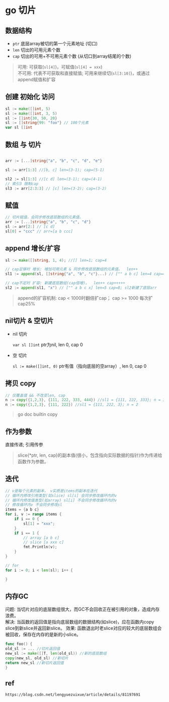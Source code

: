 # go 切片

## 数据结构

- `ptr` 底层array被切的第一个元素地址 (切口)
- `len` 切出的可用元素个数
- `cap` 切出的可用+不可用元素个数 (从切口到array结尾的个数)

> 可用: 可获取(`sl[4]`)，可赋值(`sl[4] = xxx`)  
> 不可用: 代表不可获取和直接赋值; 可用来继续切(`sl[3:10]`)，或通过append赋值和扩容

## 创建 初始化 访问

```go
sl := make([]int, 5)
sl := make([]int, 3, 5)
sl := []int{30, 50, 20}
sl := []string{99: "foo"} // 100个元素
var sl []int
```

## 数组 与 切片

```go

arr := [...]string{"a", "b", "c", "d", "e"}

sl := arr[1:3] //[b, c] len=(3-1); cap=(5-1)

sl2 := sl[1:3] //[c d] len=(3-1); cap=(4-1)
// 索引3 限制cap
sl3 := arr[2:3:3] // [c] len=(3-2); cap=(3-2)
```

## 赋值

```go
// 切片赋值，会同步修改底层数组的元素值。
arr := [...]string{"a", "b", "c", "d"}
sl := arr[2:] // [c d]
sl[0] = "ccc" // arr=[a b ccc]
```

## append 增长/扩容

```go
sl := make([]string, 1, 4); //[] len=1; cap=4

// cap足够时 增长: 增加可用元素 & 同步修改底层数组的元素值。  len++
sl1 := append(sl, []string{"a", "b", "c"}...) // ["" a b c] len=4 cap=4; sl&sl1共享底层arr

// cap不足时 扩容: 新建底层数组(cap倍增)。  len++ cap+++++
sl2 := append(sl1, "x") // ["" a b c x] len=5 cap=8; sl2新建了底层arr
```

> append的扩容机制: cap < 1000时翻倍扩cap； cap >= 1000 每次扩cap25%

## nil切片 & 空切片

- nil 切片

  `var sl []int`  ptr为nil, len 0, cap 0  

- 空 切片

  `sl := make([]int, 0)` ptr有值（指向底层的空array）, len 0, cap 0

## 拷贝 copy

```go
// 仅覆盖值 && 不改变len, cap
n := copy({1,2,3}, {111, 222, 333, 444}) //sl1 = {111, 222, 333}; n = 3
n := copy({1,2,3}, {111, 222}) //sl1 = {111, 222, 3}; n = 2
```

> go doc builtin copy

## 作为参数

直接传递; 引用传参

> slice{*ptr, len, cap}的副本值(很小，包含指向实际数据的指针)作为传递给函数作为参数。

## 迭代

```go
// v是每个元素的副本， v实质是items的副本在迭代
// 循环内修改引用类型(如slice) sl[i] 会同步修改循环内的v
// 循环内修改值类型(如array) sl[i] 不会同步修改循环内的v
// 修改循环内v 不会同步修改sl
items = {a b c}
for i, v := range items {
    if i == 0 {
        sl[1] = "xxx";
    }
    if i == 1 {
        // array [a b c]
        // slice [a xxx c]
        fmt.Println(v);
    }
}

// for
for i := 0; i < len(sl); i++ {

}
```

## 内存GC

问题: 当切片对应的底层数组很大，而GC不会回收正在被引用的对象，造成内存浪费。  
解决: 当函数的返回值是指向底层数组的数据结构(如slice)，应在函数内copy slice到新slice并返回新slice。
效果: 函数退出时老slice对应的较大的底层数组会被回收，保存在内存的是新的小slice。

```go
func foo() {
old_sl := ... //切片返回值
new_sl := make([]T, len(old_sl)) //新的底层数组
copy(new_sl, old_sl) //新切片
return new_sl //新切片返回值
}
```

## ref

`https://blog.csdn.net/lengyuezuixue/article/details/81197691`
